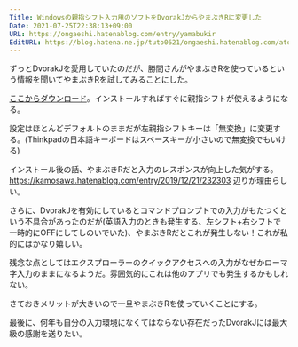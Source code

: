 ```yaml
---
Title: Windowsの親指シフト入力用のソフトをDvorakJからやまぶきRに変更した
Date: 2021-07-25T22:38:13+09:00
URL: https://ongaeshi.hatenablog.com/entry/yamabukir
EditURL: https://blog.hatena.ne.jp/tuto0621/ongaeshi.hatenablog.com/atom/entry/26006613790601111
---
```


ずっとDvorakJを愛用していたのだが、勝間さんがやまぶきRを使っているという情報を聞いてやまぶきRを試してみることにした。

[ここからダウンロード](https://www.vector.co.jp/soft/winnt/util/se511126.html)。インストールすればすぐに親指シフトが使えるようになる。

設定はほとんどデフォルトのままだが左親指シフトキーは「無変換」に変更する。(Thinkpadの日本語キーボードはスペースキーが小さいので無変換でもいける)

インストール後の話、やまぶきRだと入力のレスポンスが向上した気がする。https://kamosawa.hatenablog.com/entry/2019/12/21/232303 辺りが理由らしい。

さらに、DvorakJを有効にしているとコマンドプロンプトでの入力がもたつくという不具合があったのだが(英語入力のときも発生する、左シフト+右シフトで一時的にOFFにしてしのいでいた)、やまぶきRだとこれが発生しない！これが私的にはかなり嬉しい。

残念な点としてはエクスプローラーのクイックアクセスへの入力がなぜかローマ字入力のままになるようだ。雰囲気的にこれは他のアプリでも発生するかもしれない。

さておきメリットが大きいので一旦やまぶきRを使っていくことにする。

最後に、何年も自分の入力環境になくてはならない存在だったDvorakJには最大級の感謝を送りたい。 
